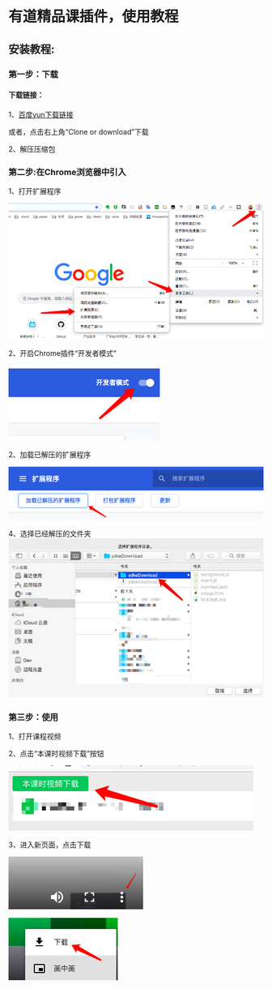 # 有道精品课插件，使用教程 
## 安装教程:
### 第一步：下载
#### 下载链接：
1、[百度yun下载链接](https://pan.baidu.com/s/1ADof7JwQzIKVxIppIoybug "Markdown")

或者，点击右上角“Clone or download”下载

2、解压压缩包

### 第二步:在Chrome浏览器中引入
1、打开扩展程序

![。](https://github.com/flyyuan/ydkeDownload/blob/master/capture/WechatIMG15.png?raw=true "Markdown")


2、开启Chrome插件“开发者模式”

![。](https://github.com/flyyuan/ydkeDownload/blob/master/capture/WX20181209-195346.png?raw=true "Markdown")

2、加载已解压的扩展程序

![。](https://github.com/flyyuan/ydkeDownload/blob/master/capture/WX20181209-195509.png?raw=true "Markdown")

4、选择已经解压的文件夹
![。](https://github.com/flyyuan/ydkeDownload/blob/master/capture/1544356589489.jpg?raw=true "Markdown")

### 第三步：使用
1、打开课程视频

2、点击“本课时视频下载”按钮

![。](https://github.com/flyyuan/ydkeDownload/blob/master/capture/WX20181209-195728.png?raw=true "Markdown")

3、进入新页面，点击下载

![。](https://github.com/flyyuan/ydkeDownload/blob/master/capture/WX20181209-195813.png?raw=true "Markdown")

![。](https://github.com/flyyuan/ydkeDownload/blob/master/capture/WX20181209-195824.png?raw=true "Markdown")